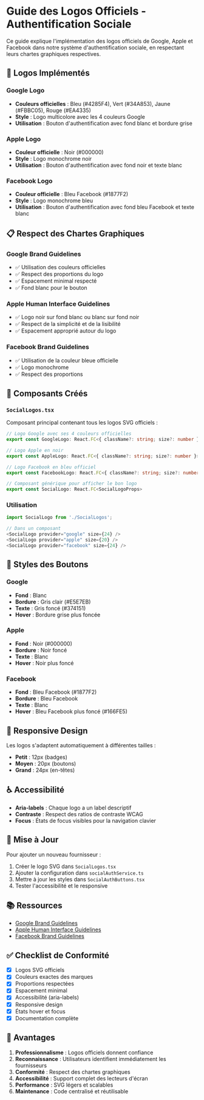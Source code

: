 # Guide des Logos Officiels - Authentification Sociale

Ce guide explique l'implémentation des logos officiels de Google, Apple et Facebook dans notre système d'authentification sociale, en respectant leurs chartes graphiques respectives.

## 🎨 Logos Implémentés

### Google Logo
- **Couleurs officielles** : Bleu (#4285F4), Vert (#34A853), Jaune (#FBBC05), Rouge (#EA4335)
- **Style** : Logo multicolore avec les 4 couleurs Google
- **Utilisation** : Bouton d'authentification avec fond blanc et bordure grise

### Apple Logo
- **Couleur officielle** : Noir (#000000)
- **Style** : Logo monochrome noir
- **Utilisation** : Bouton d'authentification avec fond noir et texte blanc

### Facebook Logo
- **Couleur officielle** : Bleu Facebook (#1877F2)
- **Style** : Logo monochrome bleu
- **Utilisation** : Bouton d'authentification avec fond bleu Facebook et texte blanc

## 📋 Respect des Chartes Graphiques

### Google Brand Guidelines
- ✅ Utilisation des couleurs officielles
- ✅ Respect des proportions du logo
- ✅ Espacement minimal respecté
- ✅ Fond blanc pour le bouton

### Apple Human Interface Guidelines
- ✅ Logo noir sur fond blanc ou blanc sur fond noir
- ✅ Respect de la simplicité et de la lisibilité
- ✅ Espacement approprié autour du logo

### Facebook Brand Guidelines
- ✅ Utilisation de la couleur bleue officielle
- ✅ Logo monochrome
- ✅ Respect des proportions

## 🔧 Composants Créés

### `SocialLogos.tsx`
Composant principal contenant tous les logos SVG officiels :

```typescript
// Logo Google avec ses 4 couleurs officielles
export const GoogleLogo: React.FC<{ className?: string; size?: number }>

// Logo Apple en noir
export const AppleLogo: React.FC<{ className?: string; size?: number }>

// Logo Facebook en bleu officiel
export const FacebookLogo: React.FC<{ className?: string; size?: number }>

// Composant générique pour afficher le bon logo
export const SocialLogo: React.FC<SocialLogoProps>
```

### Utilisation
```typescript
import SocialLogo from './SocialLogos';

// Dans un composant
<SocialLogo provider="google" size={24} />
<SocialLogo provider="apple" size={20} />
<SocialLogo provider="facebook" size={24} />
```

## 🎯 Styles des Boutons

### Google
- **Fond** : Blanc
- **Bordure** : Gris clair (#E5E7EB)
- **Texte** : Gris foncé (#374151)
- **Hover** : Bordure grise plus foncée

### Apple
- **Fond** : Noir (#000000)
- **Bordure** : Noir foncé
- **Texte** : Blanc
- **Hover** : Noir plus foncé

### Facebook
- **Fond** : Bleu Facebook (#1877F2)
- **Bordure** : Bleu Facebook
- **Texte** : Blanc
- **Hover** : Bleu Facebook plus foncé (#166FE5)

## 📱 Responsive Design

Les logos s'adaptent automatiquement à différentes tailles :
- **Petit** : 12px (badges)
- **Moyen** : 20px (boutons)
- **Grand** : 24px (en-têtes)

## ♿ Accessibilité

- **Aria-labels** : Chaque logo a un label descriptif
- **Contraste** : Respect des ratios de contraste WCAG
- **Focus** : États de focus visibles pour la navigation clavier

## 🔄 Mise à Jour

Pour ajouter un nouveau fournisseur :

1. Créer le logo SVG dans `SocialLogos.tsx`
2. Ajouter la configuration dans `socialAuthService.ts`
3. Mettre à jour les styles dans `SocialAuthButtons.tsx`
4. Tester l'accessibilité et le responsive

## 📚 Ressources

- [Google Brand Guidelines](https://developers.google.com/identity/branding-guidelines)
- [Apple Human Interface Guidelines](https://developer.apple.com/design/human-interface-guidelines/)
- [Facebook Brand Guidelines](https://en.facebookbrand.com/)

## ✅ Checklist de Conformité

- [x] Logos SVG officiels
- [x] Couleurs exactes des marques
- [x] Proportions respectées
- [x] Espacement minimal
- [x] Accessibilité (aria-labels)
- [x] Responsive design
- [x] États hover et focus
- [x] Documentation complète

## 🚀 Avantages

1. **Professionnalisme** : Logos officiels donnent confiance
2. **Reconnaissance** : Utilisateurs identifient immédiatement les fournisseurs
3. **Conformité** : Respect des chartes graphiques
4. **Accessibilité** : Support complet des lecteurs d'écran
5. **Performance** : SVG légers et scalables
6. **Maintenance** : Code centralisé et réutilisable
